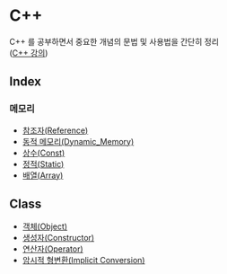 # C++
C++ 를 공부하면서 중요한 개념의 문법 및 사용법을 간단히 정리  
([C++ 강의](https://modoocode.com/134))

## Index
### 메모리
- [참조자(Reference)](Reference.md)
- [동적 메모리(Dynamic_Memory)](Dynamic_Memory.md)
- [상수(Const)](Const.md)
- [정적(Static)](Static.md)
- [배열(Array)](Array.md)
## Class
- [객체(Object)](Object.md)
- [생성자(Constructor)](Constructor.md)
- [연산자(Operator)](Operator.md)
- [암시적 형변환(Implicit Conversion)](Implicit_Conversion.md)
